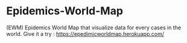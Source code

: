 # Epidemics-World-Map
(EWM)  Epidemics World Map that visualize data for every cases in the world.
Give it a try : https://epedimicworldmap.herokuapp.com/

